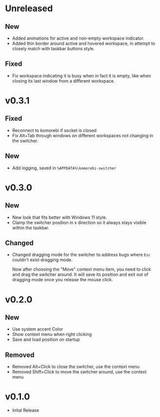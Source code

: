 # Unreleased

## New

- Added animations for active and non-empty workspace indicator.
- Added thin border around active and hovered workspace, in attempt to closely match with taskbar buttons style.

## Fixed

- Fix workspace indicating it is busy when in fact it is empty, like when closing its last window from a different workspace.

# v0.3.1

## Fixed

- Reconnect to komorebi if socket is closed
- Fix Alt+Tab through windows on different workspaces not changing in the switcher.

## New

- Add logging, saved in `%APPDATA%\komorebi-switcher`

# v0.3.0

## New

- New look that fits better with Windows 11 style.
- Clamp the switcher position in x direction so it always stays visible within the taskbar.

## Changed

- Changed dragging mode for the switcher to address bugs where `Esc` couldn't exist dragging mode.

  Now after choosing the "Move" context menu item, you need to click and drag the switcher around.
  It will save its position and exit out of dragging mode once you release the mouse click.

# v0.2.0

## New

- Use system accent Color
- Show context menu when right clicking
- Save and load position on startup

## Removed

- Removed Alt+Click to close the switcher, use the context menu
- Removed Shift+Click to move the switcher around, use the context menu

# v0.1.0

- Inital Release
